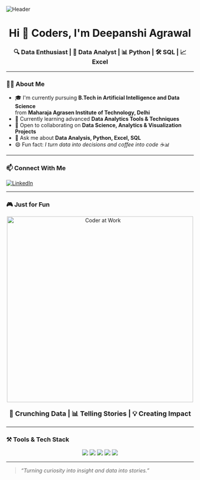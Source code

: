 ![Header](https://www.interactions.com/wp-content/uploads/2018/10/pure_vs_pragmatic_ai_2000x500.jpg)

<h1 align="center">Hi 👋 Coders, I'm Deepanshi Agrawal</h1>
<h3 align="center">🔍 Data Enthusiast | 🧠 Data Analyst | 📊 Python | 🛠 SQL | 📈 Excel</h3>

---

### 👩‍🎓 About Me

- 🎓 I'm currently pursuing **B.Tech in Artificial Intelligence and Data Science**  
  from **Maharaja Agrasen Institute of Technology, Delhi**
- 🌱 Currently learning advanced **Data Analytics Tools & Techniques**
- 🤝 Open to collaborating on **Data Science, Analytics & Visualization Projects**
- 💬 Ask me about **Data Analysis, Python, Excel, SQL**
- 😄 Fun fact: *I turn data into decisions and coffee into code ☕📊*

---

### 📫 Connect With Me

[![LinkedIn](https://img.shields.io/badge/LinkedIn-DeepanshiAgarwal-blue?style=for-the-badge&logo=linkedin)](https://www.linkedin.com/in/deepanshi-agarwal-0688b9222/)

---

### 🎮 Just for Fun

<p align="center">
  <img src="https://cdn.dribbble.com/users/1162077/screenshots/3848914/programmer.gif" width="500" alt="Coder at Work" />
</p>

<p align="center" style="font-size: 18px;">
  <strong>🧠 Crunching Data | 📊 Telling Stories | 💡 Creating Impact</strong>
</p>

---

### ⚒️ Tools & Tech Stack

<p align="center">
  <img src="https://img.shields.io/badge/Python-3776AB?style=for-the-badge&logo=python&logoColor=white"/>
  <img src="https://img.shields.io/badge/SQL-4479A1?style=for-the-badge&logo=mysql&logoColor=white"/>
  <img src="https://img.shields.io/badge/Excel-217346?style=for-the-badge&logo=microsoft-excel&logoColor=white"/>
  <img src="https://img.shields.io/badge/Tableau-E97627?style=for-the-badge&logo=tableau&logoColor=white"/>
  <img src="https://img.shields.io/badge/Jupyter-F37626?style=for-the-badge&logo=jupyter&logoColor=white"/>
</p>

---

> _“Turning curiosity into insight and data into stories.”_
